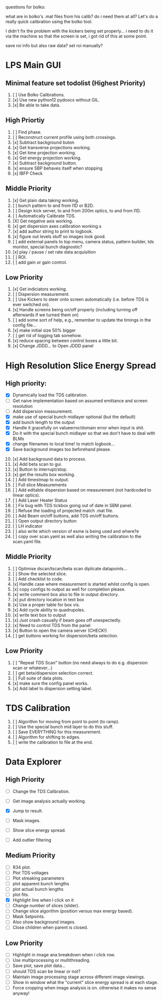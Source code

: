 questions for bolko:


what are in bolko's .mat files from his calib?
do i need them at all?
Let's do a really quick calibration using the bolko tool.

I didn't fix the problem with the kickers being set properly...
i need to do it via the machine so that the screen is set,
i got rid of this at some point.

save roi info but also raw data?
set roi manually?

# LPS Main GUI

## Minimal feature set todolist (Highest Priority)

1. [ ] Use Bolko Calibrations.
2. [x] Use new python12 pydoocs without GIL.
3. [x] Be able to take data.


## High Priortiy

1. [ ] Find phase.
2. [ ] Reconstruct current profile using both crossings.
3. [x] Subtract background buton
3. [x] Get transverse projections working.
4. [x] Get time projection working.
5. [x] Get energy projection working.
6. [x] Subtract background button.
7. [x] ensure SBP behaves itself when stopping
8. [x] IBFP Check


## Middle Priority

1. [x] Get plain data taking working.
2. [ ] bunch pattern to and from I1D or B2D.
3. [ ] Design kick server, to and from 200m optics, to and from I1D.
4. [ ] Automatically Calibrate TDS.
5. [X] Get negative axis working.
6. [x] get dispersion axes calibration working.s
6. [x] add author string to print to logbook.
7. [x] figure out levels stuff so images look good.
8. [ ] add external panels to top menu, camera status, pattern builder, tds monitor, special bunch diagnostic?
9. [x] play / pause / set rate data acquisition
10. [ ] ROI.
11. [ ] add gain or gain control.

## Low Priority

1. [x] Get indiciators working.
2. [ ] Dispersion measurement.
3. [ ] Use Kickers to steer onto screen automatically (i.e. before TDS is ever switched on).
4. [x] Handle screens being on/off properly (including turning off afterwards if we turned them on)
5. [ ] add some sort of help, e.g., remember to update the timings in the config file...
6. [x] make initial size 50% bigger
7. [ ] get rid of logging tab somehow.
8. [x] reduce spacing between control boxes a little bit.
9. [x] Change JDDD... to Open JDDD panel


# High Resolution Slice Energy Spread

## High priority:

- [x] Dynamically load the TDS calibration.
- [ ] Get naive implementation based on assumed emittance and screen resolution
- [ ] Add dispersion measurement.
- [x] make use of special bunch midlayer optional (but the default)
- [x] add bunch length to the output
- [x] Handle it gracefully on valueerror/domain error when input is shit.
- [x] Do it with the special bunch midlayer so that we don't have to deal with BLMs
- [x] change filenames to local time!  to match logbook...
- [x] Save background images too beforehand please.
10. [x] Add background data to process.
11. [x] Add beta scan to gui.
12. [x] Button to interrupt/stop.
13. [x] get the results box working.
2. [ ] Add timestmap to output.
3. [ ] Full slice Measurements
4. [ ] Add editable dispersion based on measurement (not hardcoded to linear optics).
5. [ ] Add Laser Heater Status
6. [ ] Fix bug with TDS tickbox going out of date in SBM panel.
7. [ ] Refuse the loading of projected match .mat file.
8. [ ] Add Beam on/off buttons, add TDS on/off buttons.
20. [ ] Open output directory button
21. [ ] LH indicator
22. [ ] also write which version of esme is being used and where?e
23. [ ] copy over scan.yaml as well also writing the calibration to the scan.yaml file.


## Middle Priority

1. [ ] Optimise dscan/tscan/beta scan diplicate datapoints...
2. [ ] Show the selected slice.
3. [ ] Add checklist to code.
4. [x] Handle case where measurement is started whilst config is open.
5. [x] copy configs to output as well for completion please.
6. [x] write comment box also to file in output directory.
7. [x] put directory location in text box
8. [x] Use a proper table for box vis.
9. [x] Add cycle ability to quadrupoles.
10. [x] write text box to output
11. [x] Just crash casually if beam goes off unexpectedly.
12. [x] Need to control TDS from the panel
13. [x] Button to open the camera server (CHECK!)
14. [ ] get buttons working for dispersion/beta selection.


## Low Priority

1. [ ] "Repeat TDS Scan" button (no need always to do e.g. dispersion scan or whatever...)
2. [ ] get beta/dispersion selection correct.
3. [ ] Full suite of data plots.
4. [x] make sure the config panel works.
5. [x] Add label to dispersion setting label.


# TDS Calibration

1. [ ] Algorithm for moving from point to point (to ramp).
2. [ ] Use the special bunch mid layer to do this stuff.
3. [ ] Save EVERYTHING for this measurement.
4. [ ] Algorithm for shifting to edges.
5. [ ] write the calibration to file at the end.





# Data Explorer

## High Priority

- [ ] Change the TDS Calibration.
- [ ] Get image analysis actually working.
- [X] Jump to result.
- [ ] Mask images.
- [ ] Show slice energy spread.
- [ ] Add outlier filtering


## Medium Priority

- [ ] R34 plot.
- [ ] Plot TDS voltages
- [ ] Plot streaking parameters
- [ ] plot apparent bunch lengths
- [ ] plot actual bunch lengths
- [ ] plot fits.
- [X] Highlight line when I click on it
- [ ] Change number of slices (slider).
- [ ] Change slice algorithm (position versus max energy based).
- [ ] Mask Setpoints.
- [ ] Also show background images.
- [ ] Close children when parent is closed.

## Low Priority

- [ ] Highlight in image ana breakdown when i click row.
- [ ] Use multiprocessing or multithreading.
- [ ] Save plot, save plot data...
- [ ] should TDS scan be linear or not?
- [ ] Maintain image processing stage across different image viewings.
- [ ] Show in window what the "current" slice energy spread is at each stage.
- [ ] Force cropping when image analysis is on.  otherwise it makes no sense anyway!
